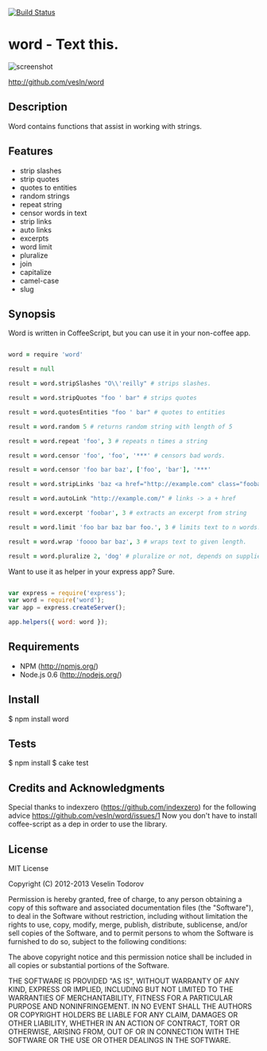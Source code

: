 [![Build Status](https://secure.travis-ci.org/vesln/word.png)](http://travis-ci.org/vesln/word)

# word - Text this.

![screenshot](http://img545.imageshack.us/img545/3503/wordlogo.png)

http://github.com/vesln/word

## Description

Word contains functions that assist in working with strings.

## Features

- strip slashes
- strip quotes
- quotes to entities
- random strings
- repeat string
- censor words in text
- strip links
- auto links
- excerpts
- word limit
- pluralize
- join
- capitalize
- camel-case
- slug

## Synopsis

Word is written in CoffeeScript, but you can use it in your non-coffee app.

```coffeescript

word = require 'word'

result = null

result = word.stripSlashes "O\\'reilly" # strips slashes.

result = word.stripQuotes "foo ' bar" # strips quotes

result = word.quotesEntities "foo ' bar" # quotes to entities

result = word.random 5 # returns random string with length of 5

result = word.repeat 'foo', 3 # repeats n times a string

result = word.censor 'foo', 'foo', '***' # censors bad words.

result = word.censor 'foo bar baz', ['foo', 'bar'], '***'

result = word.stripLinks 'baz <a href="http://example.com" class="foobar">Foo</a>' # strips links

result = word.autoLink "http://example.com/" # links -> a + href

result = word.excerpt 'foobar', 3 # extracts an excerpt from string

result = word.limit 'foo bar baz bar foo.', 3 # limits text to n words.

result = word.wrap 'foooo bar baz', 3 # wraps text to given length.

result = word.pluralize 2, 'dog' # pluralize or not, depends on supplied count.

```

Want to use it as helper in your express app? Sure.

```javascript

var express = require('express');
var word = require('word');
var app = express.createServer();

app.helpers({ word: word });

```

## Requirements

- NPM (http://npmjs.org/)
- Node.js 0.6 (http://nodejs.org/)

## Install

$ npm install word

## Tests

$ npm install
$ cake test

## Credits and Acknowledgments

Special thanks to indexzero (https://github.com/indexzero) for the following advice https://github.com/vesln/word/issues/1
Now you don't have to install coffee-script as a dep in order to use the library.

## License

MIT License

Copyright (C) 2012-2013 Veselin Todorov

Permission is hereby granted, free of charge, to any person obtaining a copy of
this software and associated documentation files (the "Software"), to deal in
the Software without restriction, including without limitation the rights to
use, copy, modify, merge, publish, distribute, sublicense, and/or sell copies
of the Software, and to permit persons to whom the Software is furnished to do
so, subject to the following conditions:

The above copyright notice and this permission notice shall be included in all
copies or substantial portions of the Software.

THE SOFTWARE IS PROVIDED "AS IS", WITHOUT WARRANTY OF ANY KIND, EXPRESS OR
IMPLIED, INCLUDING BUT NOT LIMITED TO THE WARRANTIES OF MERCHANTABILITY,
FITNESS FOR A PARTICULAR PURPOSE AND NONINFRINGEMENT. IN NO EVENT SHALL THE
AUTHORS OR COPYRIGHT HOLDERS BE LIABLE FOR ANY CLAIM, DAMAGES OR OTHER
LIABILITY, WHETHER IN AN ACTION OF CONTRACT, TORT OR OTHERWISE, ARISING FROM,
OUT OF OR IN CONNECTION WITH THE SOFTWARE OR THE USE OR OTHER DEALINGS IN THE
SOFTWARE.
